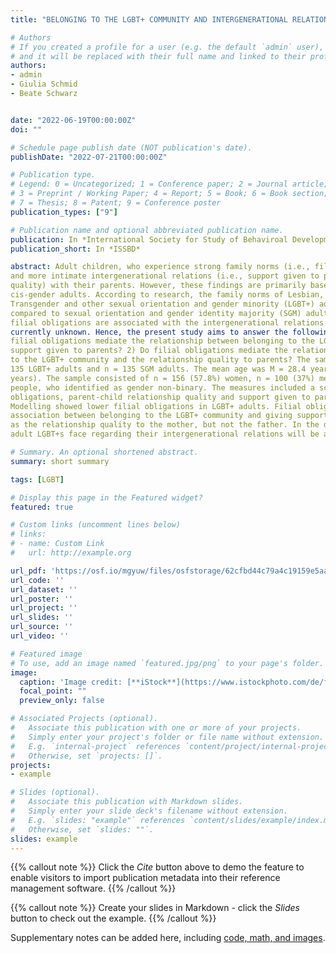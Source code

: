 ```yaml
---
title: "BELONGING TO THE LGBT+ COMMUNITY AND INTERGENERATIONAL RELATIONS: THE ROLE OF FILIAL OBLIGATIONS"

# Authors
# If you created a profile for a user (e.g. the default `admin` user), write the username (folder name) here 
# and it will be replaced with their full name and linked to their profile.
authors:
- admin
- Giulia Schmid
- Beate Schwarz


date: "2022-06-19T00:00:00Z"
doi: ""

# Schedule page publish date (NOT publication's date).
publishDate: "2022-07-21T00:00:00Z"

# Publication type.
# Legend: 0 = Uncategorized; 1 = Conference paper; 2 = Journal article;
# 3 = Preprint / Working Paper; 4 = Report; 5 = Book; 6 = Book section;
# 7 = Thesis; 8 = Patent; 9 = Conference poster
publication_types: ["9"]

# Publication name and optional abbreviated publication name.
publication: In *International Society for Study of Behaviroal Development*
publication_short: In *ISSBD*

abstract: Adult children, who experience strong family norms (i.e., filial obligations) tend to have closer
and more intimate intergenerational relations (i.e., support given to parents and relationship
quality) with their parents. However, these findings are primarily based on heterosexual and
cis-gender adults. According to research, the family norms of Lesbian, Gay, Bisexual,
Transgender and other sexual orientation and gender minority (LGBT+) adults tend to be lower
compared to sexual orientation and gender identity majority (SGM) adults. Whether these lower
filial obligations are associated with the intergenerational relations of LGBT+ adults is
currently unknown. Hence, the present study aims to answer the following questions: 1) Do
filial obligations mediate the relationship between belonging to the LGBT+ community and
support given to parents? 2) Do filial obligations mediate the relationship between belonging
to the LGBT+ community and the relationship quality to parents? The sample consisted of n =
135 LGBT+ adults and n = 135 SGM adults. The mean age was M = 28.4 years (SD = 8.54
years). The sample consisted of n = 156 (57.8%) women, n = 100 (37%) men, n = 14 (5.2%)
people, who identified as gender non-binary. The measures included a scale on filial
obligations, parent-child relationship quality and support given to parents. Structural Equation
Modelling showed lower filial obligations in LGBT+ adults. Filial obligations mediated the
association between belonging to the LGBT+ community and giving support to parents as well
as the relationship quality to the mother, but not the father. In the discussion, the challenges
adult LGBT+s face regarding their intergenerational relations will be addressed.

# Summary. An optional shortened abstract.
summary: short summary

tags: [LGBT]

# Display this page in the Featured widget?
featured: true

# Custom links (uncomment lines below)
# links:
# - name: Custom Link
#   url: http://example.org

url_pdf: 'https://osf.io/mgyuw/files/osfstorage/62cfbd44c79a4c19159e5aa9'
url_code: ''
url_dataset: ''
url_poster: ''
url_project: ''
url_slides: ''
url_source: ''
url_video: ''

# Featured image
# To use, add an image named `featured.jpg/png` to your page's folder. 
image:
  caption: 'Image credit: [**iStock**](https://www.istockphoto.com/de/foto/regenbogen-flagge-sonne-wind-und-blauem-himmel-gm177351937-20205279?phrase=lgbt%20pride%20flag)'
  focal_point: ""
  preview_only: false

# Associated Projects (optional).
#   Associate this publication with one or more of your projects.
#   Simply enter your project's folder or file name without extension.
#   E.g. `internal-project` references `content/project/internal-project/index.md`.
#   Otherwise, set `projects: []`.
projects:
- example

# Slides (optional).
#   Associate this publication with Markdown slides.
#   Simply enter your slide deck's filename without extension.
#   E.g. `slides: "example"` references `content/slides/example/index.md`.
#   Otherwise, set `slides: ""`.
slides: example
---
```


{{% callout note %}}
Click the *Cite* button above to demo the feature to enable visitors to import publication metadata into their reference management software.
{{% /callout %}}

{{% callout note %}}
Create your slides in Markdown - click the *Slides* button to check out the example.
{{% /callout %}}

Supplementary notes can be added here, including [code, math, and images](https://wowchemy.com/docs/writing-markdown-latex/).

